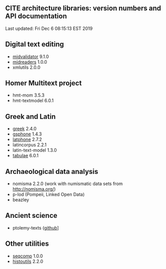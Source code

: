 ## CITE architecture libraries: version numbers and API documentation

Last updated: Fri Dec  6 08:15:13 EST 2019


## Digital text editing

- [midvalidator](projectvalidator/api/edu/holycross/shot/mid/validator/index.html) 9.1.0
- [midreaders](markupreaders/api/edu/holycross/shot/mid/markupreaders) 1.0.0
- xmlutils 2.0.0

## Homer Multitext project

- hmt-mom 3.5.3
- hmt-textmodel 6.0.1

## Greek and Latin

- [greek](greek/api/edu/holycross/shot/greek) 2.4.0
- [gsphone](gsphone/api/edu/holycross/shot/gsphonology) 1.4.3
- [latphone](latphone/api/edu/holycross/shot/latin) 2.7.2
- latincorpus 2.2.1
- latin-text-model 1.3.0
- [tabulae](tabulae/api/edu/holycross/shot/tabulae) 6.0.1

## Archaeological data analysis

- nomisma 2.2.0 (work with numismatic data sets from <http://nomisma.org/>)
- p-lod (Pompeii, Linked Open Data)
- beazley

## Ancient science


- ptolemy-texts ([github](https://github.com/neelsmith/ptolemy-texts)]



## Other utilities

- [seqcomp](seqcomp/api/edu/holycross/shot/seqcomp) 1.0.0
- [histoutils](histoutils/api/edu/holcross/shot/histoutils) 2.2.0

